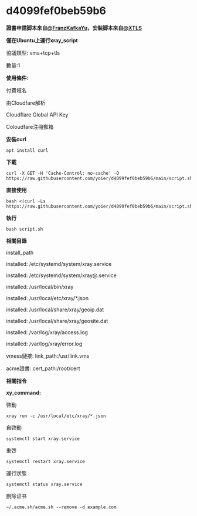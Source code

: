# d4099fef0beb59b6
**證書申請脚本來自[@FranzKafkaYu](https://github.com/FranzKafkaYu/x-ui/blob/main/x-ui.sh)，安裝脚本來自[@XTLS](https://github.com/XTLS/Xray-install)**

**僅在Ubuntu上運行xray_script**

協議類型: vms+tcp+tls

數量:1

**使用條件:**

付費域名
    
由Cloudfare解析
    
Cloudflare Global API Key
    
Coloudfare注冊郵箱


**安裝curl**
```
apt install curl
```

**下載**
```
curl -X GET -H 'Cache-Control: no-cache' -O https://raw.githubusercontent.com/yoier/d4099fef0beb59b6/main/script.sh
```

**直接使用**
```
bash <(curl -Ls https://raw.githubusercontent.com/yoier/d4099fef0beb59b6/main/script.sh)
```

**執行**
```
bash script.sh
```

**相關目錄**

install_path

installed: /etc/systemd/system/xray.service

installed: /etc/systemd/system/xray@.service

installed: /usr/local/bin/xray

installed: /usr/local/etc/xray/*.json

installed: /usr/local/share/xray/geoip.dat

installed: /usr/local/share/xray/geosite.dat

installed: /var/log/xray/access.log

installed: /var/log/xray/error.log


vmess鏈接: link_path:/usr/link.vms

acme證書: cert_path:/root/cert

**相關指令**

**xy_command:**

啓動
```
xray run -c /usr/local/etc/xray/*.json
```
自啓動
```
systemctl start xray.service
```
重啓
```
systemctl restart xray.service
```
運行狀態
```
systemctl status xray.service
```
删除证书
```
~/.acme.sh/acme.sh --remove -d example.com
```
